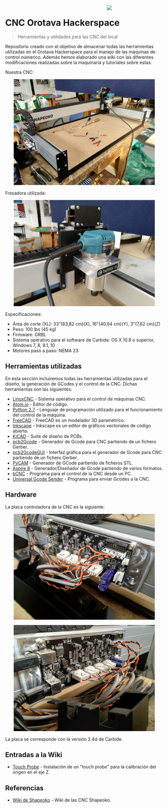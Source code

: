 <img width="180" src="https://www.shapeoko.com/images/shapeoko_logo.svg" align="right" />

# CNC Orotava Hackerspace
> Herramientas y utilidades para las CNC del local

Repositorio creado con el objetivo de almacenar todas las herramientas utilizadas en el Orotava Hackerspace para el manejo de las máquinas de control númerico. Además hemos elaborado una wiki con las diferentes modificaciones realizadas sobre la maquinaria y tutoriales sobre estas.

Nuestra CNC:
<p align="center">
  <img width="450" src="https://github.com/OrotavaHackerspace/CNC/blob/master/Touch%20Plate/Images/IMG_20180303_111648_392.jpg?raw=true">
</p>

Fresadora utilizada:
<p align="center">
  <img width="450" src="https://github.com/OrotavaHackerspace/CNC/blob/master/Touch%20Plate/Images/IMG_20180303_111559_054.jpg?raw=true">
</p>

Especificaciones:

- Área de corte (XL): 33"(83,82 cm)(X), 16"(40,64 cm)(Y), 3"(7,62 cm)(Z)
- Peso: 100 lbs (45 kg)
- Firmware: GRBL
- Sistema operativo para el software de Carbide: OS X 10.8 o superior, Windows 7, 8, 8.1, 10
- Motores paso a paso: NEMA 23

## Herramientas utilizadas

En esta sección incluiremos todas las herramientas utilizadas para el diseño, la generación de GCodes y el control de la CNC. Dichas herramientas son las siguientes:

- [LinuxCNC](http://linuxcnc.org/) - Sistema operativo para el control de máquinas CNC.
- [Atom.io](https://atom.io/) -  Editor de código.
- [Python 2.7](https://www.python.org/download/releases/2.7/) - Lenguaje de programación utilizado para el funcionamiento del control de la máquina.
- [FreeCAD](https://www.freecadweb.org/?lang=es_ES) - FreeCAD es un modelador 3D paramétrico.
- [Inkscape](https://inkscape.org/es/) - Inkscape es un editor de gráficos vectoriales de código abierto.
- [KiCAD](http://kicad-pcb.org/) - Suite de diseño de PCBs.
- [pcb2Gcode](https://github.com/pcb2gcode/pcb2gcode) - Generador de Gcode para CNC partiendo de un fichero Gerber.
- [pcb2GcodeGUI](https://github.com/pcb2gcode/pcb2gcodeGUI) - Interfaz gráfica para el generador de Gcode para CNC partiendo de un fichero Gerber.
- [PyCAM](https://github.com/pib/pycam/wiki) - Generador de GCode partiendo de ficheros STL.
- [Aspire 8](http://www.vectric.com/products/aspire/whats-new/V8/WhatsNew.html) - Generador/Diseñador de Gcode partiendo de varios formatos.
- [bCNC](https://github.com/vlachoudis/bCNC) - Programa para el control de la CNC desde un PC.
- [Universal Gcode Sender](https://github.com/winder/Universal-G-Code-Sender) - Programa para enviar Gcodes a la CNC.

## Hardware

La placa controladora de la CNC es la siguiente:

<p align="center">
  <img width="450" src="https://github.com/OrotavaHackerspace/CNC/blob/master/Touch%20Plate/Images/IMG_20180303_111458_470.jpg?raw=true">
</p>

<p align="center">
  <img width="450" src="https://github.com/OrotavaHackerspace/CNC/blob/master/Touch%20Plate/Images/IMG_20180303_111530_303.jpg?raw=true">
</p>

La placa se corresponde con la versión 2.4d de Carbide.

## Entradas a la Wiki

- [Touch Probe](https://github.com/OrotavaHackerspace/CNC/wiki/Colocaci%C3%B3n-de-%22Touch-probe%22-en-Shapeoko-3-XL) - Instalación de un "touch probe" para la calibración del origen en el eje Z.

## Referencias

- [Wiki de Shapeoko](https://www.shapeoko.com/wiki/) - Wiki de las CNC Shapeoko.
